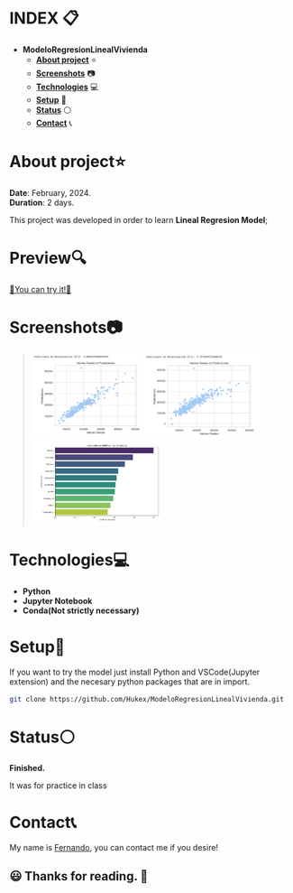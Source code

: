 # INDEX 📋

* **ModeloRegresionLinealVivienda**  
  + [**About project**](#about-project) ⭐
  + [**Screenshots**](#screenshots) 📷
  + [**Technologies**](#technologies) 💻
  + [**Setup**](#setup) 🔧
  + [**Status**](#status) ⚪
  + [**Contact**](#contact) 📞

# About project⭐

**Date**: February, 2024.   
**Duration**: 2 days.

This project was developed in order to learn **Lineal Regresion Model**; 

# Preview🔍

[💠You can try it!💠](https://github.com/Hukex/ModeloRegresionLinealVivienda/blob/main/ModeloViviendaPrecioFEVM.ipynb)

# Screenshots📷

> <img src="readmefiles/1.jpg" height="150"/>
> <img src="readmefiles/2.jpg" height="150"/>
> <img src="readmefiles/3.jpg" height="150"/>

# Technologies💻

* **Python**
* **Jupyter Notebook**
* **Conda(Not strictly necessary)**

# Setup🔧

If you want to try the model just install Python and VSCode(Jupyter extension) and the necesary python packages that are in import.

``` bash
git clone https://github.com/Hukex/ModeloRegresionLinealVivienda.git
```

# Status⚪

**Finished.**

It was for practice in class

# Contact📞

My name is [Fernando](https://www.linkedin.com/in/fevm/), you can contact me if you desire!

## 😃 Thanks for reading. 👋
